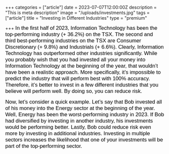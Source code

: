 +++
categories = ["article"]
date = 2023-07-07T12:00:00Z
description = "This is meta description"
image = "/uploads/investments.jpg"
tags = ["article"]
title = "Investing in Different Industries"
type = "premium"

+++
<span style="color:black"><span style="font-family:Arial; font-size:1.2em;">In the first half of 2023, Information Technology has been the top-performing industry (+ 36.2%) on the TSX. The second and third best-performing industries on the TSX are Consumer Discretionary (+ 9.8%) and Industrials (+ 6.6%). Clearly, Information Technology has outperformed other industries significantly. While you probably wish that you had invested all your money into Information Technology at the beginning of the year, that wouldn’t have been a realistic approach. More specifically, it’s impossible to predict the industry that will perform best with 100% accuracy. Therefore, it’s better to invest in a few different industries that you believe will perform well. By doing so, you can reduce risk.</span></span>

<span style="color:black"><span style="font-family:Arial; font-size:1.2em;">Now, let’s consider a quick example. Let’s say that Bob invested all of his money into the Energy sector at the beginning of the year. Well, Energy has been the worst-performing industry in 2023. If Bob had diversified by investing in another industry, his investments would be performing better. Lastly, Bob could reduce risk even more by investing in additional industries. Investing in multiple sectors increases the likelihood that one of your investments will be part of the top-performing sector.</span></span>
